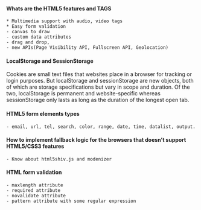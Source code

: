 

#### Whats are the HTML5 features and TAGS
	
	* Multimedia support with audio, video tags
	* Easy form validation
	- canvas to draw
	- custom data attributes 
	- drag and drop, 
	- new APIs(Page Visibility API, Fullscreen API, Geolocation)
	
#### LocalStorage and SessionStorage
Cookies are small text files that websites place in a browser for tracking or login purposes. But localStorage and sessionStorage are new objects, both of which are storage specifications but vary in scope and duration. Of the two, localStorage is permanent and website-specific whereas sessionStorage only lasts as long as the duration of the longest open tab.

#### HTML5 form elements types

	- email, url, tel, search, color, range, date, time, datalist, output.

#### How to implement fallback logic for the browsers that doesn’t support HTML5/CSS3 features

	- Know about html5shiv.js and modenizer 

#### HTML form validation

	- maxlength attribute
	- required attribute
	- novalidate attribute
	- pattern attribute with some regular expression
